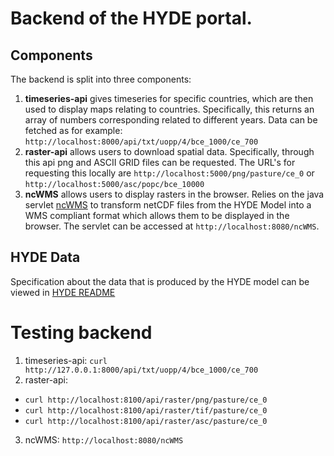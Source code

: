 # Backend of the HYDE portal. 
## Components
The backend is split into three components:
1) **timeseries-api** gives timeseries for specific countries, which are then used to display maps relating to countries. Specifically, this returns an array of numbers corresponding related to different years. Data can be fetched as for example: `http://localhost:8000/api/txt/uopp/4/bce_1000/ce_700`
2) **raster-api** allows users to download spatial data. Specifically, through this api png and ASCII GRID files can be requested. The URL's for requesting this locally are `http://localhost:5000/png/pasture/ce_0` or `http://localhost:5000/asc/popc/bce_10000`
3) **ncWMS** allows users to display rasters in the browser. Relies on the java servlet [ncWMS](https://github.com/Reading-eScience-Centre/ncwms) to transform netCDF files from the HYDE Model into a WMS compliant format which allows them to be displayed in the browser. The servlet can be accessed at `http://localhost:8080/ncWMS`.
## HYDE Data
Specification about the data that is produced by the HYDE model can be viewed in [HYDE README](./README-HYDE-MODEL-v3.3.txt) 

# Testing backend
1) timeseries-api: `curl http://127.0.0.1:8000/api/txt/uopp/4/bce_1000/ce_700`
2) raster-api: 
 - `curl http://localhost:8100/api/raster/png/pasture/ce_0`
 - `curl http://localhost:8100/api/raster/tif/pasture/ce_0`
 - `curl http://localhost:8100/api/raster/asc/pasture/ce_0`
3) ncWMS: `http://localhost:8080/ncWMS`